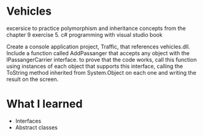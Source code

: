 # Vehicles
excersice to practice polymorphism and inheritance concepts from the chapter 9 exercise 5. c# programming with visual studio book

Create a console application project, Traffic, that references vehicles.dll. Include a function called AddPassanger that accepts any object with the IPassangerCarrier interface. to prove that the code works, call this function using instances of each object that supports this interface, calling the ToString method inherited from System.Object on each one and writing the result on the screen.

# What I learned

* Interfaces
* Abstract classes
